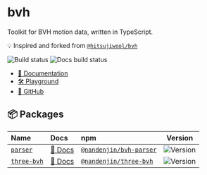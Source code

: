 # bvh

Toolkit for BVH motion data, written in TypeScript.

💡 Inspired and forked from [`@hitsujiwool/bvh`](https://github.com/hitsujiwool/bvh)

![Build status](https://img.shields.io/github/actions/workflow/status/nandenjin/bvh/checks.yaml?style=flat-square&label=build)
![Docs build status](https://img.shields.io/github/actions/workflow/status/nandenjin/bvh/docs.yaml?style=flat-square&logo=typescript&label=docs%20build)

- [📕 Documentation](https://nandenjin.github.io/bvh/)
- [🛠️ Playground](https://nandenjin.github.io/bvh/playground/)
- [🐙 GitHub](https://github.com/nandenjin/bvh)

## 📦 Packages

| Name                                 | Docs                                                                          | npm                                                                            |                                                                Version                                                                |
| :----------------------------------- | :---------------------------------------------------------------------------- | :----------------------------------------------------------------------------- | :-----------------------------------------------------------------------------------------------------------------------------------: |
| [`parser`](./packages/parser/)       | [📕 Docs](https://nandenjin.github.io/bvh/modules/_nandenjin_bvh_parser.html) | [`@nandenjin/bvh-parser`](https://www.npmjs.com/package/@nandenjin/bvh-parser) |  ![Version](https://img.shields.io/github/package-json/v/nandenjin/bvh?filename=packages%2Fparser%2Fpackage.json&style=flat-square)   |
| [`three-bvh`](./packages/three-bvh/) | [📕 Docs](https://nandenjin.github.io/bvh/modules/_nandenjin_three_bvh.html)  | [`@nandenjin/three-bvh`](https://www.npmjs.com/package/@nandenjin/three-bvh)   | ![Version](https://img.shields.io/github/package-json/v/nandenjin/bvh?filename=packages%2Fthree-bvh%2Fpackage.json&style=flat-square) |
